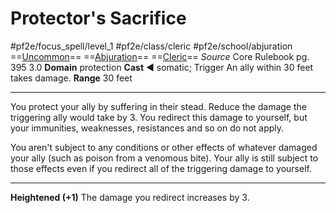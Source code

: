 # Protector's Sacrifice
#pf2e/focus_spell/level_1 #pf2e/class/cleric #pf2e/school/abjuration 
==[Uncommon](../../../../../TTRPGShare-Pathfinder-2E-Vault/rules/traits/uncommon.md)== ==[Abjuration](../../../../../TTRPGShare-Pathfinder-2E-Vault/rules/traits/abjuration.md)== ==[Cleric](../../../../../TTRPGShare-Pathfinder-2E-Vault/rules/traits/cleric.md)==
*Source* Core Rulebook pg. 395 3.0
**Domain** protection
**Cast** ◄ somatic; Trigger An ally within 30 feet takes damage.
**Range** 30 feet

---
You protect your ally by suffering in their stead. Reduce the damage the triggering ally would take by 3. You redirect this damage to yourself, but your immunities, weaknesses, resistances and so on do not apply.

You aren't subject to any conditions or other effects of whatever damaged your ally (such as poison from a venomous bite). Your ally is still subject to those effects even if you redirect all of the triggering damage to yourself.

<hr>

**Heightened (+1)** The damage you redirect increases by 3.